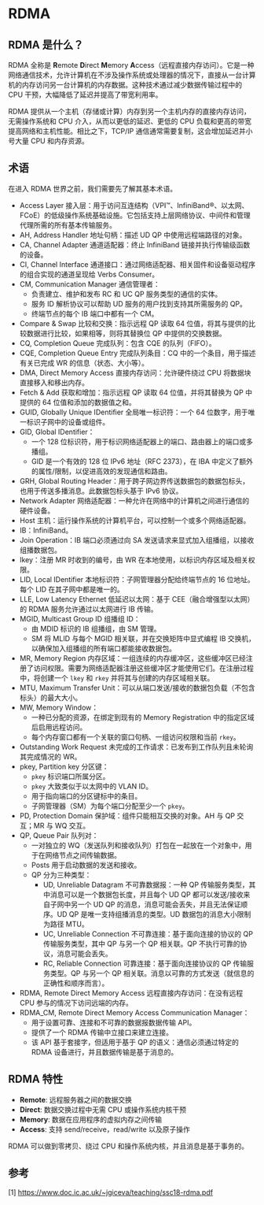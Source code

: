 # RDMA

## RDMA 是什么？

RDMA 全称是 **R**emote **D**irect **M**emory **A**ccess（远程直接内存访问）。它是一种网络通信技术，允许计算机在不涉及操作系统或处理器的情况下，直接从一台计算机的内存访问另一台计算机的内存数据。这种技术通过减少数据传输过程中的 CPU 干预，大幅降低了延迟并提高了带宽利用率。

RDMA 提供从一个主机（存储或计算）内存到另一个主机内存的直接内存访问，无需操作系统和 CPU 介入，从而以更低的延迟、更低的 CPU 负载和更高的带宽提高网络和主机性能。相比之下，TCP/IP 通信通常需要复制，这会增加延迟并小号大量 CPU 和内存资源。

## 术语

在进入 RDMA 世界之前，我们需要先了解其基本术语。

- Access Layer 接入层：用于访问互连结构（VPI™、InfiniBand®、以太网、FCoE）的低级操作系统基础设施。它包括支持上层网络协议、中间件和管理代理所需的所有基本传输服务。
- AH, Address Handler 地址句柄：描述 UD QP 中使用远程端路径的对象。
- CA, Channel Adapter 通道适配器：终止 InfiniBand 链接并执行传输级函数的设备。
- CI, Channel Interface 通道接口：通过网络适配器、相关固件和设备驱动程序的组合实现的通道呈现给 Verbs Consumer。
- CM, Communication Manager 通信管理者：
  * 负责建立、维护和发布 RC 和 UC QP 服务类型的通信的实体。
  * 服务 ID 解析协议可以帮助 UD 服务的用户找到支持其所需服务的 QP。
  * 终端节点的每个 IB 端口中都有一个 CM。
- Compare & Swap 比较和交换：指示远程 QP 读取 64 位值，将其与提供的比较数据进行比较，如果相等，则将其替换位 QP 中提供的交换数据。
- CQ, Completion Queue 完成队列：包含 CQE 的队列（FIFO）。
- CQE, Completion Queue Entry 完成队列条目：CQ 中的一个条目，用于描述有关已完成 WR 的信息（状态、大小等）。
- DMA, Direct Memory Access 直接内存访问：允许硬件绕过 CPU 将数据块直接移入和移出内存。
- Fetch & Add 获取和增加：指示远程 QP 读取 64 位值，并将其替换为 QP 中提供的 64 位值和添加的数据值之和。
- GUID, Globally Unique IDentifier 全局唯一标识符：一个 64 位数字，用于唯一标识子网中的设备或组件。
- GID, Global IDentifier：
  * 一个 128 位标识符，用于标识网络适配器上的端口、路由器上的端口或多播组。
  * GID 是一个有效的 128 位 IPv6 地址（RFC 2373），在 IBA 中定义了额外的属性/限制，以促进高效的发现通信和路由。
- GRH, Global Routing Header：用于跨子网边界传送数据包的数据包标头，也用于传送多播消息。此数据包标头基于 IPv6 协议。
- Network Adapter 网络适配器：一种允许在网络中的计算机之间进行通信的硬件设备。
- Host 主机：运行操作系统的计算机平台，可以控制一个或多个网络适配器。
- IB：InfiniBand。
- Join Operation：IB 端口必须通过向 SA 发送请求来显式加入组播组，以接收组播数据包。
- lkey：注册 MR 时收到的编号，由 WR 在本地使用，以标识内存区域及相关权限。
- LID, Local IDentifier 本地标识符：子网管理器分配给终端节点的 16 位地址。每个 LID 在其子网中都是唯一的。
- LLE, Low Latency Ethernet 低延迟以太网：基于 CEE（融合增强型以太网）的 RDMA 服务允许通过以太网进行 IB 传输。
- MGID, Multicast Group ID 组播组 ID：
  * 由 MDID 标识的 IB 组播组，由 SM 管理。
  * SM 将 MLID 与每个 MGID 相关联，并在交换矩阵中显式编程 IB 交换机，以确保加入组播组的所有端口都能接收数据包。
- MR, Memory Region 内存区域：一组连续的内存缓冲区，这些缓冲区已经注册了访问权限。需要为网络适配器注册这些缓冲区才能使用它们。在注册过程中，将创建一个 `lkey` 和 `rkey` 并将其与创建的内存区域相关联。
- MTU, Maximum Transfer Unit：可以从端口发送/接收的数据包负载（不包含标头）的最大大小。
- MW, Memory Window：
  * 一种已分配的资源，在绑定到现有的 Memory Registration 中的指定区域后启用远程访问。
  * 每个内存窗口都有一个关联的窗口句柄、一组访问权限和当前 `rkey`。
- Outstanding Work Request 未完成的工作请求：已发布到工作队列且未轮询其完成情况的 WR。
- pkey, Partition key 分区键：
  * `pkey` 标识端口所属分区。
  * `pkey` 大致类似于以太网中的 VLAN ID。
  * 用于指向端口的分区键标中的条目。
  * 子网管理器（SM）为每个端口分配至少一个 `pkey`。
- PD, Protection Domain 保护域：组件只能相互交换的对象。AH 与 QP 交互；MR 与 WQ 交互。
- QP, Queue Pair 队列对：
  * 一对独立的 WQ（发送队列和接收队列）打包在一起放在一个对象中，用于在网络节点之间传输数据。
  * Posts 用于启动数据的发送和接收。
  * QP 分为三种类型：
    * UD, Unreliable Datagram 不可靠数据报：一种 QP 传输服务类型，其中消息可以是一个数据包长度，并且每个 UD QP 都可以发送/接收来自子网中另一个 UD QP 的消息，消息可能会丢失，并且无法保证顺序。UD QP 是唯一支持组播消息的类型。UD 数据包的消息大小限制为路径 MTU。
    * UC, Unreliable Connection 不可靠连接：基于面向连接的协议的 QP 传输服务类型，其中 QP 与另一个 QP 相关联。QP 不执行可靠的协议，消息可能会丢失。
    * RC, Reliable Connection 可靠连接：基于面向连接协议的 QP 传输服务类型。QP 与另一个 QP 相关联。消息以可靠的方式发送（就信息的正确性和顺序而言）。
- RDMA, Remote Direct Memory Access 远程直接内存访问：在没有远程 CPU 参与的情况下访问远端的内存。
- RDMA_CM, Remote Direct Memory Access Communication Manager：
  * 用于设置可靠、连接和不可靠的数据报数据传输 API。
  * 提供了一个 RDMA 传输中立接口来建立连接。
  * 该 API 基于套接字，但适用于基于 QP 的语义：通信必须通过特定的 RDMA 设备进行，并且数据传输是基于消息的。


## RDMA 特性

- **Remote**: 远程服务器之间的数据交换
- **Direct**: 数据交换过程中无需 CPU 或操作系统内核干预
- **Memory**: 数据在应用程序的虚拟内存之间传输
- **Access**: 支持 send/receive，read/write 以及原子操作

RDMA 可以做到零拷贝、绕过 CPU 和操作系统内核，并且消息是基于事务的。

## 参考

[1] https://www.doc.ic.ac.uk/~jgiceva/teaching/ssc18-rdma.pdf
